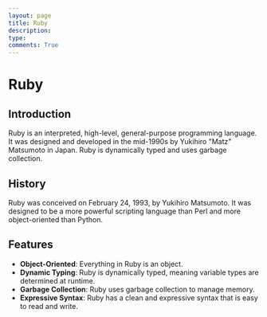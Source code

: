 ```yaml
---
layout: page
title: Ruby
description: 
type: 
comments: True
---
```

# Ruby

## Introduction
Ruby is an interpreted, high-level, general-purpose programming language. It was designed and developed in the mid-1990s by Yukihiro "Matz" Matsumoto in Japan. Ruby is dynamically typed and uses garbage collection.

## History
Ruby was conceived on February 24, 1993, by Yukihiro Matsumoto. It was designed to be a more powerful scripting language than Perl and more object-oriented than Python.

## Features
- **Object-Oriented**: Everything in Ruby is an object.
- **Dynamic Typing**: Ruby is dynamically typed, meaning variable types are determined at runtime.
- **Garbage Collection**: Ruby uses garbage collection to manage memory.
- **Expressive Syntax**: Ruby has a clean and expressive syntax that is easy to read and write.